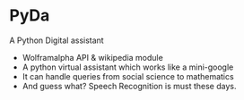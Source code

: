 # PyDa
A Python Digital assistant
<html>
<head>
</head>
<body>
<ul>
<li> Wolframalpha API & wikipedia module</li>
<li> A python virtual assistant which works like a mini-google</li>
<li> It can handle queries from social science to mathematics</li>
<li> And guess what? Speech Recognition is must these days.</li>
<p
